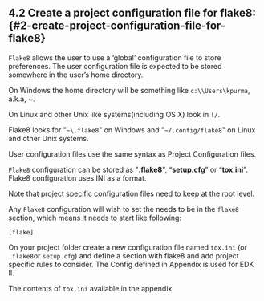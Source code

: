 <!--- @file
  4_2__create_a projtect configuration file for flake8.md for Python Development Process and Coding Specification

  Copyright (c) 2019, Intel Corporation. All rights reserved.<BR>

  Redistribution and use in source (original document form) and 'compiled'
  forms (converted to PDF, epub, HTML and other formats) with or without
  modification, are permitted provided that the following conditions are met:

  1) Redistributions of source code (original document form) must retain the
     above copyright notice, this list of conditions and the following
     disclaimer as the first lines of this file unmodified.

  2) Redistributions in compiled form (transformed to other DTDs, converted to
     PDF, epub, HTML and other formats) must reproduce the above copyright
     notice, this list of conditions and the following disclaimer in the
     documentation and/or other materials provided with the distribution.

  THIS DOCUMENTATION IS PROVIDED BY TIANOCORE PROJECT "AS IS" AND ANY EXPRESS OR
  IMPLIED WARRANTIES, INCLUDING, BUT NOT LIMITED TO, THE IMPLIED WARRANTIES OF
  MERCHANTABILITY AND FITNESS FOR A PARTICULAR PURPOSE ARE DISCLAIMED. IN NO
  EVENT SHALL TIANOCORE PROJECT  BE LIABLE FOR ANY DIRECT, INDIRECT, INCIDENTAL,
  SPECIAL, EXEMPLARY, OR CONSEQUENTIAL DAMAGES (INCLUDING, BUT NOT LIMITED TO,
  PROCUREMENT OF SUBSTITUTE GOODS OR SERVICES; LOSS OF USE, DATA, OR PROFITS;
  OR BUSINESS INTERRUPTION) HOWEVER CAUSED AND ON ANY THEORY OF LIABILITY,
  WHETHER IN CONTRACT, STRICT LIABILITY, OR TORT (INCLUDING NEGLIGENCE OR
  OTHERWISE) ARISING IN ANY WAY OUT OF THE USE OF THIS DOCUMENTATION, EVEN IF
  ADVISED OF THE POSSIBILITY OF SUCH DAMAGE.

-->
## 4.2 Create a project configuration file for flake8: {#2-create-project-configuration-file-for-flake8}

`Flake8` allows the user to use a ‘global’ configuration file to store preferences. The user configuration file is expected to be stored  somewhere in the user’s home directory.

On Windows the home directory will be something like `c:\\Users\kpurma`, a.k.a, ~\.

On Linux and other Unix like systems(including OS X) look in `!/`.

Flake8 looks for "`~\.flake8`" on Windows and "`~/.config/flake8`" on Linux and other Unix systems.

User configuration files use the same syntax as Project Configuration files.

`Flake8` configuration can be stored as "**.flake8**", “**setup.cfg**” or “**tox.ini**”. Flake8 configuration uses INI as a format.

Note that project specific configuration files need to keep at the root level.
 
Any `Flake8` configuration will wish to set the needs to be in the `flake8 `section, which means it needs to start like following:

```
[flake]
```
On your project folder create a new configuration file named  `tox.ini` (or `.flake8`or `setup.cfg`) and define a section with flake8 and add project specific rules to consider. The Config defined in Appendix is used for EDK II.



The contents of `tox.ini` available in the appendix.